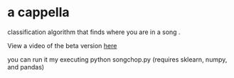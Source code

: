 # a cappella
classification algorithm that finds where you are in a song .

View a video of the beta version [here](https://youtu.be/68VAeFjwb6E) 



you can run it my executing python songchop.py (requires sklearn, numpy, and pandas)
